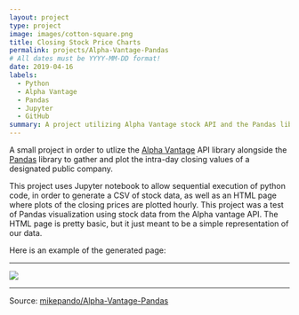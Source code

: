 ```yaml
---
layout: project
type: project
image: images/cotton-square.png
title: Closing Stock Price Charts
permalink: projects/Alpha-Vantage-Pandas
# All dates must be YYYY-MM-DD format!
date: 2019-04-16
labels:
  - Python
  - Alpha Vantage
  - Pandas
  - Jupyter
  - GitHub
summary: A project utilizing Alpha Vantage stock API and the Pandas library to plot hourly closing stock prices.
---
```


A small project in order to utlize the [Alpha Vantage](https://www.alphavantage.co/) API library alongside the [Pandas](https://pandas.pydata.org/) library to gather and plot the intra-day closing values of a designated public company.

This project uses Jupyter notebook to allow sequential execution of python code, in order to generate a CSV of stock data, as well as an HTML page where plots of the closing prices are plotted hourly. This project was a test of Pandas visualization using stock data from the Alpha vantage API. The HTML page is pretty basic, but it just meant to be a simple representation of our data.

Here is an example of the generated page:
<hr>
<img class="ui image" src="{{ site.baseurl }}/images/stockpic.png">
<hr>

Source: <a href="https://github.com/mikepando/Alpha-Vantage-Pandas"><i class="large github icon "></i>mikepando/Alpha-Vantage-Pandas</a>

